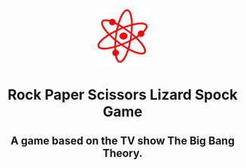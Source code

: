 <p align="center" dir="auto">
<a rel="noopener noreferrer" href="https://github.com/esthevlana/rock_paper_scissor_lizard_spock_game" target="_blank">
<img src="./public/docs/assets/bbt_atom.png" width="110" style="max-width: 100%;"> </a> </p>
<h1 align="center" dir="auto"><strong>Rock Paper Scissors Lizard Spock Game</strong></h1>
<h2 align="center" dir="auto">A game based on the TV show The Big Bang Theory.</h2>
